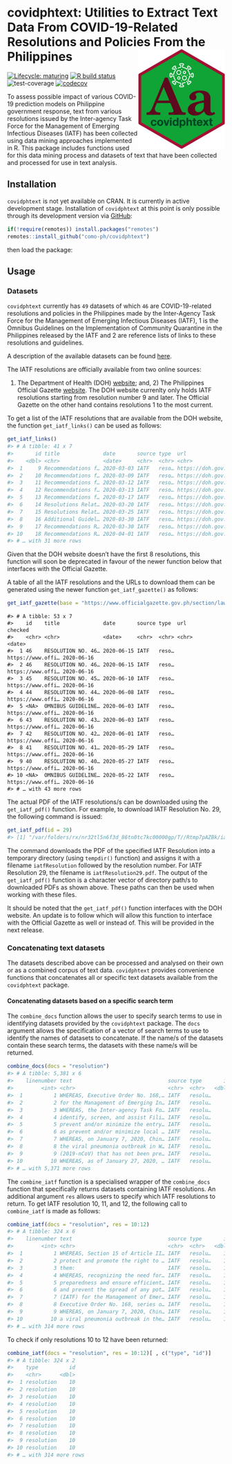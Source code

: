 
<!-- README.md is generated from README.Rmd. Please edit that file -->

# covidphtext: Utilities to Extract Text Data From COVID-19-Related Resolutions and Policies From the Philippines <img src="man/figures/covidphtext.png" width="200px" align="right" />

<!-- badges: start -->

[![Lifecycle:
maturing](https://img.shields.io/badge/lifecycle-maturing-blue.svg)](https://www.tidyverse.org/lifecycle/#maturing)
[![R build
status](https://github.com/como-ph/covidphtext/workflows/R-CMD-check/badge.svg)](https://github.com/como-ph/covidphtext/actions)
![test-coverage](https://github.com/como-ph/covidphtext/workflows/test-coverage/badge.svg)
[![codecov](https://codecov.io/gh/como-ph/covidphtext/branch/master/graph/badge.svg)](https://codecov.io/gh/como-ph/covidphtext)
<!-- badges: end -->

To assess possible impact of various COVID-19 prediction models on
Philippine government response, text from various resolutions issued by
the Inter-agency Task Force for the Management of Emerging Infectious
Diseases (IATF) has been collected using data mining approaches
implemented in R. This package includes functions used for this data
mining process and datasets of text that have been collected and
processed for use in text analysis.

## Installation

`covidphtext` is not yet available on CRAN. It is currently in active
development stage. Installation of `covidphtext` at this point is only
possible through its development version via
[GitHub](https://github.com/como-ph/covidphtext):

``` r
if(!require(remotes)) install.packages("remotes")
remotes::install_github("como-ph/covidphtext")
```

then load the package:

## Usage

### Datasets

`covidphtext` currently has `49` datasets of which `46` are
COVID-19-related resolutions and policies in the Philippines made by the
Inter-Agency Task Force for the Management of Emerging Infectious
Diseases (IATF), 1 is the Omnibus Guidelines on the Implementation of
Community Quarantine in the Philippines released by the IATF and 2 are
reference lists of links to these resolutions and guidelines.

A description of the available datasets can be found
[here](https://como-ph.github.io/covidphtext/reference/index.html#section-datasets).

The IATF resolutions are officially available from two online sources:
1) The Department of Health (DOH)
[website](https://www.doh.gov.ph/COVID-19/IATF-Resolutions); and, 2) The
Philippines Official Gazette
[website](https://www.officialgazette.gov.ph/section/laws/other-issuances/inter-agency-task-force-for-the-management-of-emerging-infectious-diseases-resolutions/).
The DOH website currenlty only holds IATF resolutions starting from
resolution number 9 and later. The Official Gazette on the other hand
contains resolutions 1 to the most current.

To get a list of the IATF resolutions that are available from the DOH
website, the function `get_iatf_links()` can be used as follows:

``` r
get_iatf_links()
#> # A tibble: 41 x 7
#>       id title              date       source type  url               checked   
#>    <dbl> <chr>              <date>     <chr>  <chr> <chr>             <date>    
#>  1     9 Recommendations f… 2020-03-03 IATF   reso… https://doh.gov.… 2020-06-16
#>  2    10 Recommendations f… 2020-03-09 IATF   reso… https://doh.gov.… 2020-06-16
#>  3    11 Recommendations f… 2020-03-12 IATF   reso… https://doh.gov.… 2020-06-16
#>  4    12 Recommendations f… 2020-03-13 IATF   reso… https://doh.gov.… 2020-06-16
#>  5    13 Recommendations f… 2020-03-17 IATF   reso… https://doh.gov.… 2020-06-16
#>  6    14 Resolutions Relat… 2020-03-20 IATF   reso… https://doh.gov.… 2020-06-16
#>  7    15 Resolutions Relat… 2020-03-25 IATF   reso… https://doh.gov.… 2020-06-16
#>  8    16 Additional Guidel… 2020-03-30 IATF   reso… https://doh.gov.… 2020-06-16
#>  9    17 Recommendations R… 2020-03-30 IATF   reso… https://doh.gov.… 2020-06-16
#> 10    18 Recommendations R… 2020-04-01 IATF   reso… https://doh.gov.… 2020-06-16
#> # … with 31 more rows
```

Given that the DOH website doesn’t have the first 8 resolutions, this
function will soon be deprecated in favour of the newer function below
that interfaces with the Official Gazette.

A table of all the IATF resolutions and the URLs to download them can be
generated using the newer function `get_iatf_gazette()` as follows:

``` r
get_iatf_gazette(base = "https://www.officialgazette.gov.ph/section/laws/other-issuances/inter-agency-task-force-for-the-management-of-emerging-infectious-diseases-resolutions/")
```

    #> # A tibble: 53 x 7
    #>    id    title              date       source type  url               checked   
    #>    <chr> <chr>              <date>     <chr>  <chr> <chr>             <date>    
    #>  1 46    RESOLUTION NO. 46… 2020-06-15 IATF   reso… https://www.offi… 2020-06-16
    #>  2 46    RESOLUTION NO. 46… 2020-06-15 IATF   reso… https://www.offi… 2020-06-16
    #>  3 45    RESOLUTION NO. 45… 2020-06-10 IATF   reso… https://www.offi… 2020-06-16
    #>  4 44    RESOLUTION NO. 44… 2020-06-08 IATF   reso… https://www.offi… 2020-06-16
    #>  5 <NA>  OMNIBUS GUIDELINE… 2020-06-03 IATF   reso… https://www.offi… 2020-06-16
    #>  6 43    RESOLUTION NO. 43… 2020-06-03 IATF   reso… https://www.offi… 2020-06-16
    #>  7 42    RESOLUTION NO. 42… 2020-06-01 IATF   reso… https://www.offi… 2020-06-16
    #>  8 41    RESOLUTION NO. 41… 2020-05-29 IATF   reso… https://www.offi… 2020-06-16
    #>  9 40    RESOLUTION NO. 40… 2020-05-27 IATF   reso… https://www.offi… 2020-06-16
    #> 10 <NA>  OMNIBUS GUIDELINE… 2020-05-22 IATF   reso… https://www.offi… 2020-06-16
    #> # … with 43 more rows

The actual PDF of the IATF resolutions/s can be downloaded using the
`get_iatf_pdf()` function. For example, to download IATF Resolution
No. 29, the following command is issued:

``` r
get_iatf_pdf(id = 29)
#> [1] "/var/folders/rx/nr32tl5n6f3d_86tn0tc7kc00000gp/T//Rtmp7pAZBk/iatfResolution29.pdf"
```

The command downloads the PDF of the specified IATF Resolution into a
temporary directory (using `tempdir()` function) and assigns it with a
filename `iatfResolution` followed by the resolution number. For IATF
Resolution 29, the filename is `iatfResolution29.pdf`. The output of the
`get_iatf_pdf()` function is a character vector of directory path/s to
downloaded PDFs as shown above. These paths can then be used when
working with these files.

It should be noted that the `get_iatf_pdf()` function interfaces with
the DOH website. An update is to follow which will allow this function
to interface with the Official Gazette as well or instead of. This will
be provided in the next release.

### Concatenating text datasets

The datasets described above can be processed and analysed on their own
or as a combined corpus of text data. `covidphtext` provides convenience
functions that concatenates all or specific text datasets available from
the `covidphtext` package.

#### Concatenating datasets based on a specific search term

The `combine_docs` function allows the user to specify search terms to
use in identifying datasets provided by the `covidphtext` package. The
`docs` argument allows the specification of a vector of search terms to
use to identify the names of datasets to concatenate. If the name/s of
the datasets contain these search terms, the datasets with these name/s
will be returned.

``` r
combine_docs(docs = "resolution")
#> # A tibble: 5,381 x 6
#>    linenumber text                               source type       id date      
#>         <int> <chr>                              <chr>  <chr>   <dbl> <date>    
#>  1          1 WHEREAS, Executive Order No. 168,… IATF   resolu…     1 2020-01-28
#>  2          2 for the Management of Emerging In… IATF   resolu…     1 2020-01-28
#>  3          3 WHEREAS, the Inter-agency Task Fo… IATF   resolu…     1 2020-01-28
#>  4          4 identify, screen, and assist Fili… IATF   resolu…     1 2020-01-28
#>  5          5 prevent and/or minimize the entry… IATF   resolu…     1 2020-01-28
#>  6          6 as prevent and/or minimize local … IATF   resolu…     1 2020-01-28
#>  7          7 WHEREAS, on January 7, 2020, Chin… IATF   resolu…     1 2020-01-28
#>  8          8 the viral pneumonia outbreak in W… IATF   resolu…     1 2020-01-28
#>  9          9 (2019-nCoV) that has not been pre… IATF   resolu…     1 2020-01-28
#> 10         10 WHEREAS, as of January 27, 2020, … IATF   resolu…     1 2020-01-28
#> # … with 5,371 more rows
```

The `combine_iatf` function is a specialised wrapper of the
`combine_docs` function that specifically returns datasets containing
IATF resolutions. An additional argument `res` allows users to specify
which IATF resolutions to return. To get IATF resolution 10, 11, and 12,
the following call to `combine_iatf` is made as follows:

``` r
combine_iatf(docs = "resolution", res = 10:12)
#> # A tibble: 324 x 6
#>    linenumber text                               source type       id date      
#>         <int> <chr>                              <chr>  <chr>   <dbl> <date>    
#>  1          1 WHEREAS, Section 15 of Article II… IATF   resolu…    10 2020-03-09
#>  2          2 protect and promote the right to … IATF   resolu…    10 2020-03-09
#>  3          3 them:                              IATF   resolu…    10 2020-03-09
#>  4          4 WHEREAS, recognizing the need for… IATF   resolu…    10 2020-03-09
#>  5          5 preparedness and ensure efficient… IATF   resolu…    10 2020-03-09
#>  6          6 and prevent the spread of any pot… IATF   resolu…    10 2020-03-09
#>  7          7 (IATF) for the Management of Emer… IATF   resolu…    10 2020-03-09
#>  8          8 Executive Order No. 168, series o… IATF   resolu…    10 2020-03-09
#>  9          9 WHEREAS, on January 7, 2020, Chin… IATF   resolu…    10 2020-03-09
#> 10         10 a viral pneumonia outbreak in the… IATF   resolu…    10 2020-03-09
#> # … with 314 more rows
```

To check if only resolutions 10 to 12 have been returned:

``` r
combine_iatf(docs = "resolution", res = 10:12)[ , c("type", "id")]
#> # A tibble: 324 x 2
#>    type          id
#>    <chr>      <dbl>
#>  1 resolution    10
#>  2 resolution    10
#>  3 resolution    10
#>  4 resolution    10
#>  5 resolution    10
#>  6 resolution    10
#>  7 resolution    10
#>  8 resolution    10
#>  9 resolution    10
#> 10 resolution    10
#> # … with 314 more rows
```
